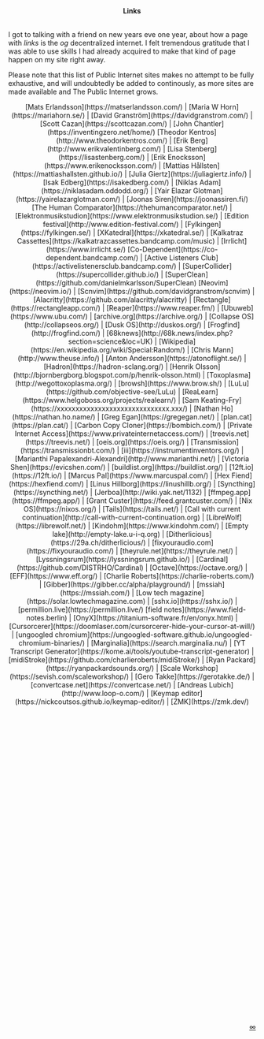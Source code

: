 <br><center>**Links**</center><br>

I got to talking with a friend on new years eve one year, about how a page with
_links_ is the _og_ decentralized internet. I felt tremendous gratitude that I
was able to use skills I had already acquired to make that kind of page happen
on my site right away. 

Please note that this list of Public Internet sites makes no attempt to be
fully exhaustive, and will undoubtedly be added to continously, as more sites
are made available and The Public Internet grows.

<center>
[Mats Erlandsson](https://matserlandsson.com/) |
[Maria W Horn](https://mariahorn.se/) |
[David Granström](https://davidgranstrom.com/) |
[Scott Cazan](https://scottcazan.com/) |
[John Chantler](https://inventingzero.net/home/)  
[Theodor Kentros](http://www.theodorkentros.com/) |
[Erik Berg](http://www.erikvalentinberg.com/) |
[Lisa Stenberg](https://lisastenberg.com/) |
[Erik Enocksson](https://www.erikenocksson.com/) |
[Mattias Hållsten](https://mattiashallsten.github.io/) |
[Julia Giertz](https://juliagiertz.info/) |
<!--[Mads Kjeldgaard](https://madskjeldgaard.dk/) |--> 
[Isak Edberg](https://isakedberg.com/) |
[Niklas Adam](https://niklasadam.oddodd.org/) |
[Yair Elazar Glotman](https://yairelazarglotman.com/) |
[Joonas Siren](https://joonassiren.fi/)  
[The Human Comparator](https://thehumancomparator.net/) |
[Elektronmusikstudion](https://www.elektronmusikstudion.se/) |
[Edition festival](http://www.edition-festival.com/) |
[Fylkingen](https://fylkingen.se/) |
[XKatedral](https://xkatedral.se/) |
[Kalkatraz Cassettes](https://kalkatrazcassettes.bandcamp.com/music) |
[Irrlicht](https://www.irrlicht.se/)  
[Co-Dependent](https://co-dependent.bandcamp.com/) |
[Active Listeners Club](https://activelistenersclub.bandcamp.com/) |
[SuperCollider](https://supercollider.github.io/) |
[SuperClean](https://github.com/danielmkarlsson/SuperClean)   
[Neovim](https://neovim.io/) |
[Scnvim](https://github.com/davidgranstrom/scnvim) |
[Alacritty](https://github.com/alacritty/alacritty) |
[Rectangle](https://rectangleapp.com/) |
[Reaper](https://www.reaper.fm/) |
[Ubuweb](https://www.ubu.com/) |
[archive.org](https://archive.org/) |
[Collapse OS](http://collapseos.org/) |
[Dusk OS](http://duskos.org/) |
[Frogfind](http://frogfind.com/) |
[68knews](http://68k.news/index.php?section=science&loc=UK) |
[Wikipedia](https://en.wikipedia.org/wiki/Special:Random/) |
[Chris Mann](http://www.theuse.info/) |
[Anton Andersson](https://atonoflight.se/) |
[Hadron](https://hadron-sclang.org/) |
[Henrik Olsson](http://bjornbergborg.blogspot.com/p/henrik-olsson.html) |
[Toxoplasma](http://wegottoxoplasma.org/) |
[browsh](https://www.brow.sh/) |
[LuLu](https://github.com/objective-see/LuLu) |
[ReaLearn](https://www.helgoboss.org/projects/realearn/) |
[Sam Keating-Fry](https://xxxxxxxxxxxxxxxxxxxxxxxxxxxxxx.xxx/) |
[Nathan Ho](https://nathan.ho.name/) |
[Greg Egan](https://gregegan.net/) |
[plan.cat](https://plan.cat/) |
[Carbon Copy Cloner](https://bombich.com/) |
[Private Internet Access](https://www.privateinternetaccess.com/) |
[treevis.net](https://treevis.net/) |
[oeis.org](https://oeis.org/) |
[Transmission](https://transmissionbt.com/) |
[iii](https://instrumentinventors.org/) |
[Marianthi Papalexandri-Alexandri](http://www.marianthi.net/) |
[Victoria Shen](https://evicshen.com/) |
[buildlist.org](https://buildlist.org/) |
[12ft.io](https://12ft.io/) |
[Marcus Pal](https://www.marcuspal.com/) |
[Hex Fiend](https://hexfiend.com/) |
[Linus Hillborg](https://linushillb.org/) |
[Syncthing](https://syncthing.net/) |
[Jerboa](http://wiki.yak.net/1132) |
[ffmpeg.app](https://ffmpeg.app/) |
[Grant Custer](https://feed.grantcuster.com/) |
[Nix OS](https://nixos.org/) |
[Tails](https://tails.net/) |
[Call with current continuation](http://call-with-current-continuation.org) |
[LibreWolf](https://librewolf.net/) |
[Kindohm](https://www.kindohm.com/) |
[Empty lake](http://empty-lake.u-i-q.org) |
[Ditherlicious](https://29a.ch/ditherlicious/) |
[fixyouraudio.com](https://fixyouraudio.com/) |
[theyrule.net](https://theyrule.net/) |
[Lyssningsrum](https://lyssningsrum.github.io/) |
[Cardinal](https://github.com/DISTRHO/Cardinal) |
[Octave](https://octave.org/) |
[EFF](https://www.eff.org/) |
[Charlie Roberts](https://charlie-roberts.com/) |
[Gibber](https://gibber.cc/alpha/playground/) |
[mssiah](https://mssiah.com/) |
[Low tech magazine](https://solar.lowtechmagazine.com) |
[sshx.io](https://sshx.io/) |
[permillion.live](https://permillion.live/)
[field notes](https://www.field-notes.berlin) |
[OnyX](https://titanium-software.fr/en/onyx.html) |
[Cursorcerer](https://doomlaser.com/cursorcerer-hide-your-cursor-at-will/) |
[ungoogled chromium](https://ungoogled-software.github.io/ungoogled-chromium-binaries/) |
[Marginalia](https://search.marginalia.nu/) |
[YT Transcript Generator](https://kome.ai/tools/youtube-transcript-generator) |
[midiStroke](https://github.com/charlieroberts/midiStroke/) |
[Ryan Packard](https://ryanpackardsounds.org/) |
[Scale Workshop](https://sevish.com/scaleworkshop/) |
[Gero Takke](https://gerotakke.de/) |
[convertcase.net](https://convertcase.net/) |
[Andreas Lubich](http://www.loop-o.com/) |
[Keymap editor](https://nickcoutsos.github.io/keymap-editor/) |
[ZMK](https://zmk.dev/)


</center>

<br>
<br>
<br>
<br>
<br>
<br>
<br>
<br>
<br>
<br>
<br>
<br>
<br>
<br>
<br>
<br>
<br>
<br>
<br>
<br>
<br>
<br>
<br>
<br>
<br>
<br>
<br>
<br>
<br>
<br>
<br>
<br>
<br>
<br>
<br>
<br>
<br>

<script>
const style = document.createElement('style');
  style.type = 'text/css';
  style.textContent = `
    center {
      contain: content;
    }

    center a {
      display: inline-block;
    }

    .separator {
      display:inline-block;
      width: 10px;
      text-align: center;
    }

    .separator.hidden {
      visibility: hidden;
    }
  `;
  document.head.appendChild(style);

  const linkCenter = document.querySelectorAll('center')[1];

  let boundingRect = linkCenter.getBoundingClientRect();
  const links = Array.from(linkCenter.querySelectorAll('a'))
    .sort(() => Math.random() - 0.5)
    .map((link, i, sortedLinks) => {
      if (i !== (sortedLinks.length - 1)) {
        link.innerHTML = link.innerText + '<span class="separator"> | </span>';
      }
      return link;
    });

  linkCenter.innerHTML = '';

  links.forEach(link => linkCenter.appendChild(link));

  const formattedLinks = linkCenter.querySelectorAll('a');
  let timeoutId = null;

  const setSeparators = () => {
    boundingRect = linkCenter.getBoundingClientRect();
    formattedLinks.forEach((link, i) => {
      const linkRect = link.getBoundingClientRect();

      if (i < formattedLinks.length - 1) {
        const nextLink = formattedLinks[i + 1];
        const nextLinkRect = nextLink.getBoundingClientRect();

        const linkRightSideCoord = linkRect.left + linkRect.width;

        if ((linkRightSideCoord + nextLinkRect.width) > (boundingRect.left + boundingRect.width)) {
          link.querySelector('.separator').classList.add('hidden');
        } else {
          link.querySelector('.separator').classList.remove('hidden');
        }
      }
    });
  };

  setSeparators();
  window.addEventListener('resize', setSeparators);
</script>

<script>
function goToURL() {
    var links = [
        "./a-collapse-of-structures/",
        "./map/",
        "./now/",
        "./ruins-in-the-distance",
        "./gigs",
        "./log",
        "./log",
        "./frequently-asked-questions",
        "./list",
        "./etudes",
        "./sc4reaper",
        "./superclean-installparty",
        "./utilities",
        "./recipes",
        "./pieces",
        "./links",
    ];

// Sorry, just putting this here behind a comment to save it maybe for later, sorry.
// [Skaiv](https://skaiv.se/) |
// [Zimoun](https://zimoun.net/) |
// [N Collective](http://www.n-collective.com/archive/index.cgi?dept=mp3s&article=1) |

    // get a random number between 0 and the number of links
    var randIdx = Math.round(Math.random() * (links.length - 1));
    // construct the link to be opened
    var root = window.location.protocol + '//' + window.location.host;
    var link = root + '/' + links[randIdx];

    document.location.href = link;
};
  </script>

<p align="right">
<a href="#" onClick="goToURL()">∞</a>
</p>
<br>
<br>
